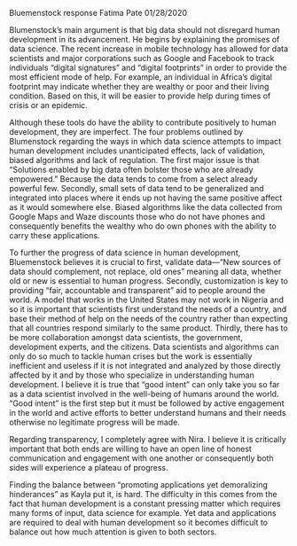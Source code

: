 Bluemenstock response
Fatima Pate 
01/28/2020

Blumenstock’s main argument is that big data should not disregard human development in its advancement. He begins by explaining the promises of data science. The recent increase in mobile technology has allowed for data scientists and major corporations such as Google and Facebook to track individuals “digital signatures” and “digital footprints” in order to provide the most efficient mode of help. For example, an individual in Africa’s digital footprint may indicate whether they are wealthy or poor and their living condition. Based on this, it will be easier to provide help during times of crisis or an epidemic. 


Although these tools do have the ability to contribute positively to human development, they are imperfect. The four problems outlined by Blumenstock regarding the ways in which data science attempts to impact human development includes unanticipated effects, lack of validation, biased algorithms and lack of regulation. The first major issue is that “Solutions enabled by big data often bolster those who are already empowered.” Because the data tends to come from a select already powerful few. Secondly, small sets of data tend to be generalized and integrated into places where it ends up not having the same positive affect as it would somewhere else. Biased algorithms like the data collected from Google Maps and Waze discounts those who do not have phones and consequently benefits the wealthy who do own phones with the ability to carry these applications. 


To further the progress of data science in human development, Bluemenstock believes it is crucial to first, validate data—“New sources of data should complement, not replace, old ones” meaning all data, whether old or new  is essential to human progress. Secondly, customization is key to providing “fair, accountable and transparent” aid to people around the world. A model that works in the United States may not work in Nigeria and so it is important that scientists first understand the needs of a country, and base their method of help on the needs of the country rather than expecting that all countries respond similarly to the same product. Thirdly, there has to be more collaboration amongst data scientists, the government, development experts, and the citizens. Data scientists and algorithms can only do so much to tackle human crises but the work is essentially inefficient and useless if it is not integrated and analyzed by those directly affected by it and by those who specialize in understanding human development. 
I believe it is true that “good intent” can only take you so far as a data scientist involved in the well-being of humans around the world. “Good intent” is the first step but it must be followed by active engagement in the world and active efforts to better understand humans and their needs otherwise no legitimate progress will be made. 


Regarding transparency, I completely agree with Nira. I believe it is critically important that both ends are willing to have an open line of honest communication and engagement with one another or consequently both sides will experience a plateau of progress. 


Finding the balance between “promoting applications yet demoralizing hinderances” as Kayla put it, is hard. The difficulty in this comes from the fact that human development is a constant pressing matter which requires many forms of input, data science for example. Yet data and applications are required to deal with human development so it becomes difficult to balance out how much attention is given to both sectors. 




 
